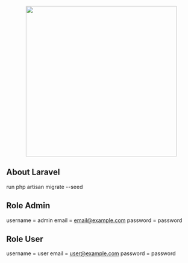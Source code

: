 <p align="center"><a href="https://laravel.com" target="_blank"><img src="https://raw.githubusercontent.com/laravel/art/master/logo-lockup/5%20SVG/2%20CMYK/1%20Full%20Color/laravel-logolockup-cmyk-red.svg" width="400"></a></p>

## About Laravel

run php artisan migrate --seed

## Role Admin
username = admin
email = email@example.com
password = password

## Role User
username = user
email = user@example.com
password = password

